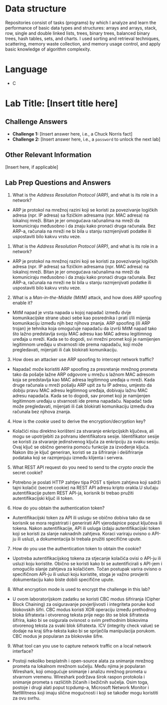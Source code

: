 # Data structure

Repositories consist of tasks (programs) by which I analyze and learn the performance of basic data types and structures: arrays and arrays, stack, row, single and double linked lists, trees, binary trees, balanced binary trees, hash tables, sets, and charts. I used sorting and retrieval techniques, scattering, memory waste collection, and memory usage control, and apply basic knowledge of algorithm complexity.

# Language
- C


# Lab Title: [Insert title here]

## Challenge Answers

- **Challenge 1:** [Insert answer here, i.e., a Chuck Norris fact]
- **Challenge 2:** [Insert answer here, i.e., a `password` to unlock the next lab]

## Other Relevant Information

[Insert here, if applicable]
  
## Lab Prep Questions and Answers

1. What is the _Address Resolution Protocol (ARP)_, and what is its role in a network?
- ARP je protokol na mrežnoj razini koji se koristi za povezivanje logičkih adresa (npr. IP adresa) sa fizičkim adresama (npr. MAC adresa) na lokalnoj mreži. Bitan je jer omogućava računalima na mreži da komuniciraju međusobno i da znaju kako pronaći druga računala. Bez ARP-a, računala na mreži ne bi bila u stanju razmjenjivati podatke ili uspostaviti bilo kakvu vrstu veze.

1. What is the _Address Resolution Protocol (ARP)_, and what is its role in a network?
- ARP je protokol na mrežnoj razini koji se koristi za povezivanje logičkih adresa (npr. IP adresa) sa fizičkim adresama (npr. MAC adresa) na lokalnoj mreži. Bitan je jer omogućava računalima na mreži da komuniciraju međusobno i da znaju kako pronaći druga računala. Bez ARP-a, računala na mreži ne bi bila u stanju razmjenjivati podatke ili uspostaviti bilo kakvu vrstu veze.
  
2. What is a _Man-in-the-Middle (MitM)_ attack, and how does ARP spoofing enable it?
- MitM napad je vrsta napada u kojoj napadač između dvije komunikacijske strane ubaci sebe kao posrednika i prati i/ili mijenja komunikaciju između njih bez njihova znanja. ARP spoofing (ili ARP trojan) je tehnika koja omogućuje napadaču da izvrši MitM napad tako što lažno predstavlja svoju MAC adresu kao MAC adresu legitimnog uređaja u mreži. Kada se to dogodi, svi mrežni promet koji je namijenjen legitimnom uređaju u stvarnosti ide prema napadaču, koji može pregledavati, mijenjati ili čak blokirati komunikaciju.

3. How does an attacker use ARP spoofing to intercept network traffic?
- Napadač može koristiti ARP spoofing za presretanje mrežnog prometa tako da pošalje lažne ARP odgovore u mrežu s lažnom MAC adresom koja se predstavlja kao MAC adresa legitimnog uređaja u mreži. Kada druge računala u mreži pošalju ARP upit za tu IP adresu, umjesto da dobiju pravu MAC adresu legitimnog uređaja, dobivaju lažnu MAC adresu napadača. Kada se to dogodi, sav promet koji je namijenjen legitimnom uređaju u stvarnosti ide prema napadaču. Napadač tada može pregledavati, mijenjati ili čak blokirati komunikaciju između dva računala bez njihova znanja.
  
4. How is the _cookie_ used to derive the encryption/decryption key?
- Kolačići nisu direktno korišteni za stvaranje enkripcijskih ključeva, ali mogu se upotrijebiti za pohranu identifikatora sesije. Identifikator sesije se koristi za stvaranje jedinstvenog ključa za enkripciju za svaku sesiju. Ovaj ključ se obično generira pomoću funkcije za izvođenje ključa. Nakon što je ključ generiran, koristi se za šifriranje i dešifriranje podataka koji se razmjenjuju između klijenta i servera.

5. What REST API request do you need to send to the _crypto oracle_ the secret cookie?
- Potrebno je poslati HTTP zahtjev tipa POST s tijelom zahtjeva koji sadrži tajni kolačić (secret cookie) na REST API adresu kripto orakla.U slučaju autentifikacije putem REST API-ja, korisnik bi trebao pružiti autentifikacijski ključ ili token.
  
6. How do you obtain the authentication token?
- Autentifikacijski token za API ili uslugu se obično dobiva tako da se korisnik se  mora registrirati i generirati API vjerodajnice poput ključeva ili tokena. Nakon autentifikacije, API ili usluga izdaju autentifikacijski token koji se koristi za slanje naknadnih zahtjeva. Koraci variraju ovisno o API-ju ili usluzi, a dokumentacija bi trebala pružiti specifične upute.
  
7. How do you use the authentication token to obtain the cookie?
- Upotreba autentifikacijskog tokena za stjecanje kolačića ovisi o API-ju ili usluzi koju koristite. Obično se koristi kako bi se autentificirali s API-jem i omogućilo slanje zahtjeva za kolačićem. Točan postupak varira ovisno o specifičnom API-ju ili usluzi koju koristite, stoga je važno provjeriti dokumentaciju kako biste dobili specifične upute.

8. What encryption mode is used to encrypt the challenge in this lab?
- U ovom laboratorijskom zadatku se koristi CBC modus šifriranja (Cipher Block Chaining) za osiguravanje povjerljivosti i integriteta poruke kod blokovskih šifri. CBC modus koristi XOR operaciju između prethodnog bloka šifratexta i otvorenog teksta prije nego što se blok šifratexta šifrira, kako bi se osigurala ovisnost o svim prethodnim blokovima otvorenog teksta za svaki blok šifratexta. ICV (integrity check value) se dodaje na kraj šifra-teksta kako bi se spriječila manipulacija porukom. CBC modus je popularan za blokovske šifre.
9. What tool can you use to capture network traffic on a local network interface?
- Postoji nekoliko besplatnih i open-source alata za snimanje mrežnog prometa na lokalnom mrežnom sučelju. Među njima je popularan Wireshark, koji omogućuje snimanje i analizu mrežnog prometa u stvarnom vremenu. Wireshark podržava širok raspon protokola i snimanje prometa s različitih žičanih i bežičnih sučelja. Osim toga, postoje i drugi alati poput tcpdump-a, Microsoft Network Monitor i NetWitness koji imaju slične mogućnosti i koji se također mogu koristiti za ovu svrhu.


